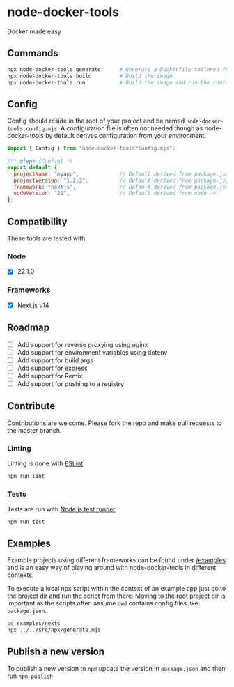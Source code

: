 # node-docker-tools

Docker made easy

## Commands

```sh
npx node-docker-tools generate      # Generate a Dockerfile tailored for your app
npx node-docker-tools build         # Build the image
npx node-docker-tools run           # Build the image and run the container
```

## Config

Config should reside in the root of your project and be named `node-docker-tools.config.mjs`. A configuration file is often not needed though as node-docker-tools by default derives configuration from your environment.

```js
import { Config } from "node-docker-tools/config.mjs";

/** @type {Config} */
export default {
  projectName: "myapp",             // Default derived from package.json
  projectVersion: "1.2.3",          // Default derived from package.json
  framework: "nextjs",              // Default derived from package.json
  nodeVersion: "21",                // Default derived from node -v
};
```

## Compatibility

These tools are tested with:

### Node

- [x] 22.1.0

### Frameworks

- [x] Next.js v14

## Roadmap

- [ ] Add support for reverse proxying using nginx
- [ ] Add support for environment variables using dotenv
- [ ] Add support for build args
- [ ] Add support for express
- [ ] Add support for Remix
- [ ] Add support for pushing to a registry

## Contribute

Contributions are welcome. Please fork the repo and make pull requests to the master branch.

### Linting

Linting is done with [ESLint](https://eslint.org)

```sh
npm run lint
```

### Tests

Tests are run with [Node.js test runner](https://nodejs.org/api/test.html)

```
npm run test
```

## Examples

Example projects using different frameworks can be found under [/examples](examples/) and is an easy way of playing around with node-docker-tools in different contexts.

To execute a local npx script within the context of an example app just go to the project dir and run the script from there. Moving to the root project dir is important as the scripts often assume `cwd` contains config files like `package.json`.

```sh
cd examples/nexts
npx ../../src/npx/generate.mjs
```

## Publish a new version

To publish a new version to `npm` update the version in `package.json` and then run `npm publish`
